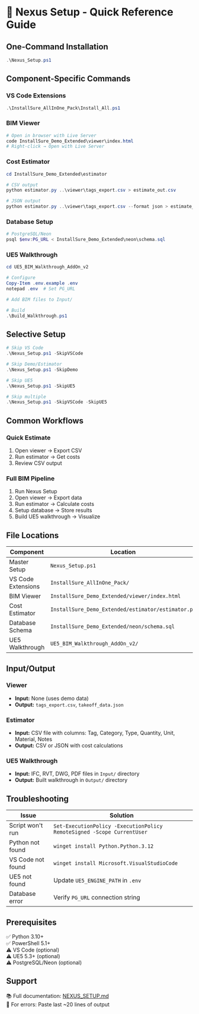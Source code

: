 # 🚀 Nexus Setup - Quick Reference Guide

## One-Command Installation

```powershell
.\Nexus_Setup.ps1
```

## Component-Specific Commands

### VS Code Extensions
```powershell
.\InstallSure_AllInOne_Pack\Install_All.ps1
```

### BIM Viewer
```powershell
# Open in browser with Live Server
code InstallSure_Demo_Extended\viewer\index.html
# Right-click → Open with Live Server
```

### Cost Estimator
```powershell
cd InstallSure_Demo_Extended\estimator

# CSV output
python estimator.py ..\viewer\tags_export.csv > estimate_out.csv

# JSON output
python estimator.py ..\viewer\tags_export.csv --format json > estimate_out.json
```

### Database Setup
```powershell
# PostgreSQL/Neon
psql $env:PG_URL < InstallSure_Demo_Extended\neon\schema.sql
```

### UE5 Walkthrough
```powershell
cd UE5_BIM_Walkthrough_AddOn_v2

# Configure
Copy-Item .env.example .env
notepad .env  # Set PG_URL

# Add BIM files to Input/

# Build
.\Build_Walkthrough.ps1
```

## Selective Setup

```powershell
# Skip VS Code
.\Nexus_Setup.ps1 -SkipVSCode

# Skip Demo/Estimator
.\Nexus_Setup.ps1 -SkipDemo

# Skip UE5
.\Nexus_Setup.ps1 -SkipUE5

# Skip multiple
.\Nexus_Setup.ps1 -SkipVSCode -SkipUE5
```

## Common Workflows

### Quick Estimate
1. Open viewer → Export CSV
2. Run estimator → Get costs
3. Review CSV output

### Full BIM Pipeline
1. Run Nexus Setup
2. Open viewer → Export data
3. Run estimator → Calculate costs
4. Setup database → Store results
5. Build UE5 walkthrough → Visualize

## File Locations

| Component | Location |
|-----------|----------|
| Master Setup | `Nexus_Setup.ps1` |
| VS Code Extensions | `InstallSure_AllInOne_Pack/` |
| BIM Viewer | `InstallSure_Demo_Extended/viewer/index.html` |
| Cost Estimator | `InstallSure_Demo_Extended/estimator/estimator.py` |
| Database Schema | `InstallSure_Demo_Extended/neon/schema.sql` |
| UE5 Walkthrough | `UE5_BIM_Walkthrough_AddOn_v2/` |

## Input/Output

### Viewer
- **Input:** None (uses demo data)
- **Output:** `tags_export.csv`, `takeoff_data.json`

### Estimator
- **Input:** CSV file with columns: Tag, Category, Type, Quantity, Unit, Material, Notes
- **Output:** CSV or JSON with cost calculations

### UE5 Walkthrough
- **Input:** IFC, RVT, DWG, PDF files in `Input/` directory
- **Output:** Built walkthrough in `Output/` directory

## Troubleshooting

| Issue | Solution |
|-------|----------|
| Script won't run | `Set-ExecutionPolicy -ExecutionPolicy RemoteSigned -Scope CurrentUser` |
| Python not found | `winget install Python.Python.3.12` |
| VS Code not found | `winget install Microsoft.VisualStudioCode` |
| UE5 not found | Update `UE5_ENGINE_PATH` in `.env` |
| Database error | Verify `PG_URL` connection string |

## Prerequisites

✅ Python 3.10+  
✅ PowerShell 5.1+  
⚠️ VS Code (optional)  
⚠️ UE5 5.3+ (optional)  
⚠️ PostgreSQL/Neon (optional)

## Support

📚 Full documentation: [NEXUS_SETUP.md](documentation/NEXUS_SETUP.md)  
🔧 For errors: Paste last ~20 lines of output
